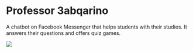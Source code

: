 # Professor 3abqarino
A chatbot on Facebook Messenger that helps students with their studies. It answers their questions and offers quiz games.

<a href="https://heroku.com/deploy" target="_blank"><img src="https://www.herokucdn.com/deploy/button.svg"></a>
